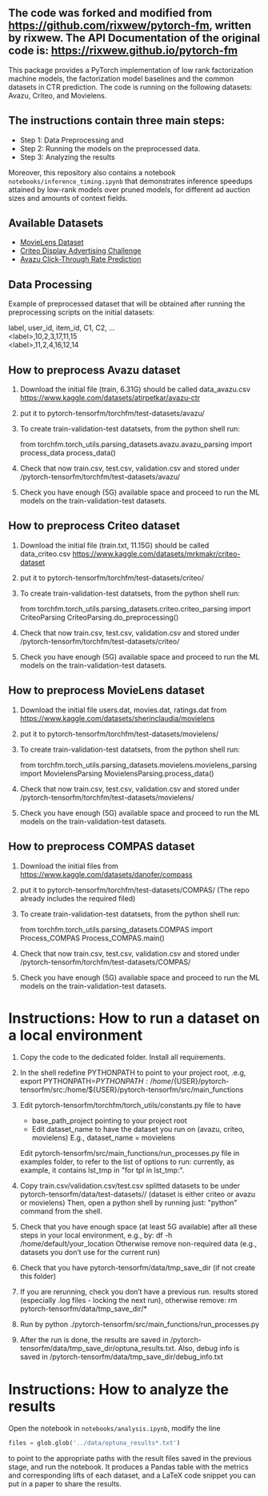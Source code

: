 ## The code was forked and modified from https://github.com/rixwew/pytorch-fm, written by rixwew. The API Documentation of the original code is: https://rixwew.github.io/pytorch-fm

This package provides a PyTorch implementation of low rank factorization machine models, the factorization model baselines and the common datasets in CTR prediction.
The code is running on the following datasets: Avazu, Criteo, and Movielens.

## The instructions contain three main steps: 
   - Step 1: Data Preprocessing and 
   - Step 2: Running the models on the preprocessed data.
   - Step 3: Analyzing the results

Moreover, this repository also contains a notebook `notebooks/inference_timing.ipynb` that demonstrates inference speedups
attained by low-rank models over pruned models, for different ad auction sizes and 
amounts of context fields.

## Available Datasets

* [MovieLens Dataset](https://www.kaggle.com/datasets/sherinclaudia/movielens)
* [Criteo Display Advertising Challenge](https://www.kaggle.com/datasets/mrkmakr/criteo-dataset)
* [Avazu Click-Through Rate Prediction](https://www.kaggle.com/datasets/atirpetkar/avazu-ctr)

## Data Processing

Example of preprocessed dataset that will be obtained after running the preprocessing scripts on the initial datasets:

label, user_id, item_id, C1, C2, …  
&lt;label&gt;,10,2,3,17,11,15  
&lt;label&gt;,11,2,4,16,12,14


## How to preprocess Avazu dataset


1. Download the initial file (train, 6.31G) should be called data_avazu.csv
   https://www.kaggle.com/datasets/atirpetkar/avazu-ctr

2. put it to pytorch-tensorfm/torchfm/test-datasets/avazu/

3. To create train-validation-test datatsets, from the python  shell run: 

    from torchfm.torch_utils.parsing_datasets.avazu.avazu_parsing import process_data 
    process_data()

4. Check that now train.csv, test.csv, validation.csv and stored under /pytorch-tensorfm/torchfm/test-datasets/avazu/

5. Check you have enough (5G) available space and 
   proceed to run the ML models on the train-validation-test datasets.

## How to preprocess Criteo dataset

1. Download the initial file (train.txt, 11.15G) should be called data_criteo.csv
   https://www.kaggle.com/datasets/mrkmakr/criteo-dataset
2. put it to pytorch-tensorfm/torchfm/test-datasets/criteo/
3. To create train-validation-test datatsets, from the python  shell run: 

    from torchfm.torch_utils.parsing_datasets.criteo.criteo_parsing import CriteoParsing 
    CriteoParsing.do_preprocessing()

4. Check that now train.csv, test.csv, validation.csv and stored under /pytorch-tensorfm/torchfm/test-datasets/criteo/
5. Check you have enough (5G) available space and 
   proceed to run the ML models on the train-validation-test datasets.

## How to preprocess MovieLens dataset
1. Download the initial file users.dat, movies.dat, ratings.dat from
   https://www.kaggle.com/datasets/sherinclaudia/movielens
2. put it to pytorch-tensorfm/torchfm/test-datasets/movielens/
3. To create train-validation-test datatsets, from the python  shell run: 

    from torchfm.torch_utils.parsing_datasets.movielens.movielens_parsing import MovielensParsing 
    MovielensParsing.process_data()

4. Check that now train.csv, test.csv, validation.csv and stored under /pytorch-tensorfm/torchfm/test-datasets/movielens/
5. Check you have enough (5G) available space and 
   proceed to run the ML models on the train-validation-test datasets.

## How to preprocess COMPAS dataset
1. Download the initial files from
   https://www.kaggle.com/datasets/danofer/compass
2. put it to pytorch-tensorfm/torchfm/test-datasets/COMPAS/ (The repo already includes the required filed)
3. To create train-validation-test datatsets, from the python  shell run: 

    from torchfm.torch_utils.parsing_datasets.COMPAS import Process_COMPAS 
    Process_COMPAS.main()

4. Check that now train.csv, test.csv, validation.csv and stored under /pytorch-tensorfm/torchfm/test-datasets/COMPAS/
5. Check you have enough (5G) available space and 
   proceed to run the ML models on the train-validation-test datasets.

# Instructions: How to run a dataset on a local environment

1. Copy the code to the dedicated folder. Install all requirements. 

2. In the shell redefine PYTHONPATH to point to your project root, .e.g,
export PYTHONPATH=$PYTHONPATH:/home/${USER}/pytorch-tensorfm/src:/home/${USER}/pytorch-tensorfm/src/main_functions

3. Edit pytorch-tensorfm/torchfm/torch_utils/constants.py file 
to have 
      - base_path_project pointing to your project root
      - Edit dataset_name to have the dataset you run on (avazu, criteo, movielens)
        E.g., dataset_name = movielens

    Edit pytorch-tensorfm/src/main_functions/run_processes.py file in examples folder, 
    to refer to the list of options to run:  currently, as example, it contains lst_tmp
    in "for tpl in lst_tmp:".
 
4. Copy train.csv/validation.csv/test.csv splitted datasets to be under pytorch-tensorfm/data/test-datasets/<dataset>/
(dataset is either criteo or avazu or movielens)
Then, open a python shell by running just: "python" command from the shell.

5. Check that you have enough space (at least 5G available) after all these steps in your local environment, e.g., by:
df -h /home/default/your_location
Otherwise remove non-required data (e.g., datasets you don’t use for the current run)

6. Check that you have pytorch-tensorfm/data/tmp_save_dir (if not create this folder)

7. If you are rerunning, check you don’t have a previous run. results stored (especially .log files - locking the next run), otherwise remove:
rm pytorch-tensorfm/data/tmp_save_dir/*

8. Run by 
python ./pytorch-tensorfm/src/main_functions/run_processes.py

9. After the run is done, the results are saved in 
/pytorch-tensorfm/data/tmp_save_dir/optuna_results.txt. 
Also, debug info is saved in /pytorch-tensorfm/data/tmp_save_dir/debug_info.txt

# Instructions: How to analyze the results
Open the notebook in `notebooks/analysis.ipynb`, modify the line
```python
files = glob.glob('../data/optuna_results*.txt')
```
to point to the appropriate paths with the result files saved in the previous stage, and run the notebook. It produces 
a Pandas table with the metrics and corresponding lifts of each dataset, and a
LaTeX code snippet you can put in a paper to share the results.
